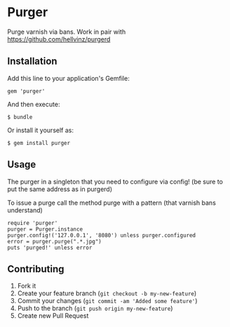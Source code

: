 # Purger

Purge varnish via bans. Work in pair with https://github.com/hellvinz/purgerd

## Installation

Add this line to your application's Gemfile:

    gem 'purger'

And then execute:

    $ bundle

Or install it yourself as:

    $ gem install purger

## Usage

The purger in a singleton that you need to configure via config! (be sure to put the same address as in purgerd)

To issue a purge call the method purge with a pattern (that varnish bans understand)

```
require 'purger'
purger = Purger.instance
purger.config!('127.0.0.1', '8080') unless purger.configured
error = purger.purge(".*.jpg")
puts 'purged!' unless error
```

## Contributing

1. Fork it
2. Create your feature branch (`git checkout -b my-new-feature`)
3. Commit your changes (`git commit -am 'Added some feature'`)
4. Push to the branch (`git push origin my-new-feature`)
5. Create new Pull Request
